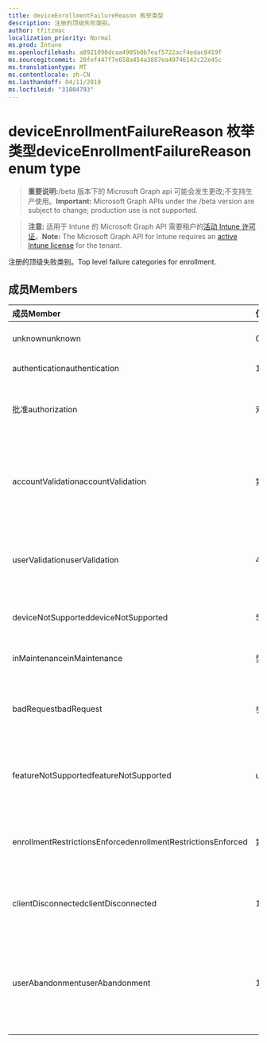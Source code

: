 ```yaml
---
title: deviceEnrollmentFailureReason 枚举类型
description: 注册的顶级失败类别。
author: tfitzmac
localization_priority: Normal
ms.prod: Intune
ms.openlocfilehash: a0921098dcaa4905b0b7eaf5722acf4edac8419f
ms.sourcegitcommit: 20fef447f7e658a454a3887ea49746142c22e45c
ms.translationtype: MT
ms.contentlocale: zh-CN
ms.lasthandoff: 04/11/2019
ms.locfileid: "31804793"
---
```

# <a name="deviceenrollmentfailurereason-enum-type"></a><span data-ttu-id="5b712-103">deviceEnrollmentFailureReason 枚举类型</span><span class="sxs-lookup"><span data-stu-id="5b712-103">deviceEnrollmentFailureReason enum type</span></span>

> <span data-ttu-id="5b712-104">**重要说明:**/beta 版本下的 Microsoft Graph api 可能会发生更改;不支持生产使用。</span><span class="sxs-lookup"><span data-stu-id="5b712-104">**Important:** Microsoft Graph APIs under the /beta version are subject to change; production use is not supported.</span></span>

> <span data-ttu-id="5b712-105">**注意:** 适用于 Intune 的 Microsoft Graph API 需要租户的[活动 Intune 许可证](https://go.microsoft.com/fwlink/?linkid=839381)。</span><span class="sxs-lookup"><span data-stu-id="5b712-105">**Note:** The Microsoft Graph API for Intune requires an [active Intune license](https://go.microsoft.com/fwlink/?linkid=839381) for the tenant.</span></span>

<span data-ttu-id="5b712-106">注册的顶级失败类别。</span><span class="sxs-lookup"><span data-stu-id="5b712-106">Top level failure categories for enrollment.</span></span>

## <a name="members"></a><span data-ttu-id="5b712-107">成员</span><span class="sxs-lookup"><span data-stu-id="5b712-107">Members</span></span>
|<span data-ttu-id="5b712-108">成员</span><span class="sxs-lookup"><span data-stu-id="5b712-108">Member</span></span>|<span data-ttu-id="5b712-109">值</span><span class="sxs-lookup"><span data-stu-id="5b712-109">Value</span></span>|<span data-ttu-id="5b712-110">说明</span><span class="sxs-lookup"><span data-stu-id="5b712-110">Description</span></span>|
|:---|:---|:---|
|<span data-ttu-id="5b712-111">unknown</span><span class="sxs-lookup"><span data-stu-id="5b712-111">unknown</span></span>|<span data-ttu-id="5b712-112">0</span><span class="sxs-lookup"><span data-stu-id="5b712-112">0</span></span>|<span data-ttu-id="5b712-113">默认值, 失败原因未知。</span><span class="sxs-lookup"><span data-stu-id="5b712-113">Default value, failure reason is unknown.</span></span>|
|<span data-ttu-id="5b712-114">authentication</span><span class="sxs-lookup"><span data-stu-id="5b712-114">authentication</span></span>|<span data-ttu-id="5b712-115">1</span><span class="sxs-lookup"><span data-stu-id="5b712-115">1</span></span>|<span data-ttu-id="5b712-116">身份验证失败</span><span class="sxs-lookup"><span data-stu-id="5b712-116">Authentication failed</span></span>|
|<span data-ttu-id="5b712-117">批准</span><span class="sxs-lookup"><span data-stu-id="5b712-117">authorization</span></span>|<span data-ttu-id="5b712-118">双面</span><span class="sxs-lookup"><span data-stu-id="5b712-118">2</span></span>|<span data-ttu-id="5b712-119">呼叫已通过身份验证, 但未获授权进行注册。</span><span class="sxs-lookup"><span data-stu-id="5b712-119">Call was authenticated, but not authorized to enroll.</span></span>|
|<span data-ttu-id="5b712-120">accountValidation</span><span class="sxs-lookup"><span data-stu-id="5b712-120">accountValidation</span></span>|<span data-ttu-id="5b712-121">第三章</span><span class="sxs-lookup"><span data-stu-id="5b712-121">3</span></span>|<span data-ttu-id="5b712-122">无法验证注册帐户。</span><span class="sxs-lookup"><span data-stu-id="5b712-122">Failed to validate the account for enrollment.</span></span> <span data-ttu-id="5b712-123">(帐户被阻止, 未启用注册)</span><span class="sxs-lookup"><span data-stu-id="5b712-123">(Account blocked, enrollment not enabled)</span></span>|
|<span data-ttu-id="5b712-124">userValidation</span><span class="sxs-lookup"><span data-stu-id="5b712-124">userValidation</span></span>|<span data-ttu-id="5b712-125">4</span><span class="sxs-lookup"><span data-stu-id="5b712-125">4</span></span>|<span data-ttu-id="5b712-126">无法验证用户。</span><span class="sxs-lookup"><span data-stu-id="5b712-126">User could not be validated.</span></span> <span data-ttu-id="5b712-127">(用户不存在, 缺少许可证)</span><span class="sxs-lookup"><span data-stu-id="5b712-127">(User does not exist, missing license)</span></span>|
|<span data-ttu-id="5b712-128">deviceNotSupported</span><span class="sxs-lookup"><span data-stu-id="5b712-128">deviceNotSupported</span></span>|<span data-ttu-id="5b712-129">5</span><span class="sxs-lookup"><span data-stu-id="5b712-129">5</span></span>|<span data-ttu-id="5b712-130">移动设备管理不支持设备。</span><span class="sxs-lookup"><span data-stu-id="5b712-130">Device is not supported for mobile device management.</span></span>|
|<span data-ttu-id="5b712-131">inMaintenance</span><span class="sxs-lookup"><span data-stu-id="5b712-131">inMaintenance</span></span>|<span data-ttu-id="5b712-132">型</span><span class="sxs-lookup"><span data-stu-id="5b712-132">6</span></span>|<span data-ttu-id="5b712-133">帐户处于维护中。</span><span class="sxs-lookup"><span data-stu-id="5b712-133">Account is in maintenance.</span></span>|
|<span data-ttu-id="5b712-134">badRequest</span><span class="sxs-lookup"><span data-stu-id="5b712-134">badRequest</span></span>|<span data-ttu-id="5b712-135">步</span><span class="sxs-lookup"><span data-stu-id="5b712-135">7</span></span>|<span data-ttu-id="5b712-136">客户端发送了服务无法理解/支持的请求。</span><span class="sxs-lookup"><span data-stu-id="5b712-136">Client sent a request that is not understood/supported by the service.</span></span>|
|<span data-ttu-id="5b712-137">featureNotSupported</span><span class="sxs-lookup"><span data-stu-id="5b712-137">featureNotSupported</span></span>|<span data-ttu-id="5b712-138">utf-8</span><span class="sxs-lookup"><span data-stu-id="5b712-138">8</span></span>|<span data-ttu-id="5b712-139">此帐户不支持此注册使用的功能。</span><span class="sxs-lookup"><span data-stu-id="5b712-139">Feature(s) used by this enrollment are not supported for this account.</span></span>|
|<span data-ttu-id="5b712-140">enrollmentRestrictionsEnforced</span><span class="sxs-lookup"><span data-stu-id="5b712-140">enrollmentRestrictionsEnforced</span></span>|<span data-ttu-id="5b712-141">第</span><span class="sxs-lookup"><span data-stu-id="5b712-141">9</span></span>|<span data-ttu-id="5b712-142">由管理员配置的注册限制阻止了此注册。</span><span class="sxs-lookup"><span data-stu-id="5b712-142">Enrollment restrictions configured by admin blocked this enrollment.</span></span>|
|<span data-ttu-id="5b712-143">clientDisconnected</span><span class="sxs-lookup"><span data-stu-id="5b712-143">clientDisconnected</span></span>|<span data-ttu-id="5b712-144">10</span><span class="sxs-lookup"><span data-stu-id="5b712-144">10</span></span>|<span data-ttu-id="5b712-145">客户端超时或注册被 enduser 中止。</span><span class="sxs-lookup"><span data-stu-id="5b712-145">Client timed out or enrollment was aborted by enduser.</span></span>|
|<span data-ttu-id="5b712-146">userAbandonment</span><span class="sxs-lookup"><span data-stu-id="5b712-146">userAbandonment</span></span>|<span data-ttu-id="5b712-147">11x17</span><span class="sxs-lookup"><span data-stu-id="5b712-147">11</span></span>|<span data-ttu-id="5b712-148">注册已被 enduser 放弃。</span><span class="sxs-lookup"><span data-stu-id="5b712-148">Enrollment was abandoned by enduser.</span></span> <span data-ttu-id="5b712-149">(Enduser 已开始加入, 但无法及时完成它)</span><span class="sxs-lookup"><span data-stu-id="5b712-149">(Enduser started onboarding but failed to complete it in timely manner)</span></span>|



